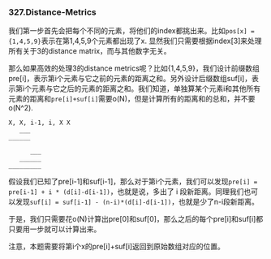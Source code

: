 ### 327.Distance-Metrics

我们第一步首先会把每个不同的元素，将他们的index都挑出来。比如```pos[x] = {1,4,5,9}```表示在第1,4,5,9个元素都出现了x. 显然我们只需要根据index[3]来处理所有关于3的distance matrix，而与其他数字无关。

那么如果高效的处理3的distance metrics呢？比如{1,4,5,9}，我们设计前缀数组pre[i]，表示第i个元素与它之前的元素的距离之和。另外设计后缀数组suf[i]，表示第i个元素与它之后的元素的距离之和。我们知道，单独算某个元素i和其他所有元素的距离和```pre[i]+suf[i]```需要o(N)，但是计算所有的距离和的总和，并不要o(N^2). 
```
X, X, i-1, i, X X
   ___
______

      ___
   ______
_________  
```
假设我们已知了pre[i-1]和suf[i-1]，那么对于第i个元素，我们可以发现```pre[i] = pre[i-1] + i * (d[i]-d[i-1])```，也就是说，多出了 i 段新距离。同理我们也可以发现```suf[i] = suf[i-1] - (n-i)*(d[i]-d[i-1])```，也就是少了n-i段新距离。

于是，我们只需要花o(N)计算出pre[0]和suf[0]，那么之后的每个pre[i]和suf[i]都只要用一步就可以计算出来。

注意，本题需要将第i个x的pre[i]+suf[i]返回到原始数组对应的位置。
